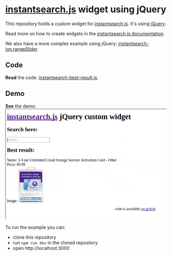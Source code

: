 # [instantsearch.js](https://community.algolia.com/instantsearch.js/) widget using jQuery

[demo]: ./demo.gif

This repository holds a custom widget for [instantsearch.js](https://community.algolia.com/instantsearch.js/). It's using [jQuery](https://jquery.com/).

Read more on how to create widgets in
the [instantsearch.js documentation](https://community.algolia.com/instantsearch.js/documentation/#custom-widgets).

We also have a more complex example using jQuery: [instantsearch-ion.rangeSlider](https://github.com/instantsearch/instantsearch-ion.rangeSlider).

## Code

**Read** the code: [instantsearch-best-result.js](./instantsearch-best-result.js).

## Demo

**See** the demo:
![Demo of the widget][demo]

To run the example you can:
  + clone this repository
  + run `npm run dev` in the cloned repository
  + open http://localhost:3000


